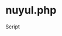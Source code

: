 # nuyul.php
Script
<?php
/*
Hayoo mau ngapain
*/

echo "\n\e[0;31m]
         .---.        .-----------
        /     \  __  /    ------
       / /     \(••)/    -----
      //////   * \/ *   ---
     //// / // :    : ---
    // /   /  /*    *--
   //          //..\\
+=============UU====UU=======================+
+              *//||\\*                      +
+                ****                        +
+ coded by : InYourG00D | Ragil              +
+ Team     : LNX#CREW   | S.T.C | BUFT         +
+ GitHub   : https://github.com/InYourG00D1  +
+============================================+
                              Version 1.1.1\e[0m \r\n";
echo "\n\e[0;36m]
--==::{Nuyul Go-Pay}::==--";                              
echo "\n\e[0;34m]Example : 08××××××××";
echo "\n\e[0;33m]
Nomer: \e[0m \r\n";
$no = trim(fgets(STDIN, 1024));
echo "\n\e[0;33m]
Jumblah Go-Pay: \e[0m \r\n";
$ju = trim(fgets(STDIN, 1024));
echo "\n\e[0;32m]
$no , Sukses Ngirim Saldo Gopay , $ju\e[0m \r\n";
echo "\n\e[0;34m]
Wait 2jam Gan\e[0m \r\n";
echo "\n\e[0;34m]
Kalo Gk Kekirim Anda Kurang Beruntung\e[0m \r\n";
echo "\n\e[0;34m]
Follow GitHub Gw\e[0m \r\n";
?>
